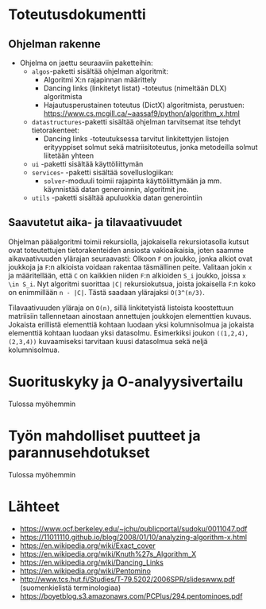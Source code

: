 # Toteutusdokumentti


## Ohjelman rakenne
- Ohjelma on jaettu seuraaviin paketteihin:
  - `algos`-paketti sisältää ohjelman algoritmit:
    - Algoritmi X:n rajapinnan määrittely
    - Dancing links (linkitetyt listat) -toteutus (nimeltään DLX) algoritmista
    - Hajautusperustainen toteutus (DictX) algoritmista, perustuen: https://www.cs.mcgill.ca/~aassaf9/python/algorithm_x.html
  - `datastructures`-paketti sisältää ohjelman tarvitsemat itse tehdyt tietorakenteet:
    - Dancing links -toteutuksessa tarvitut linkitettyjen listojen erityyppiset solmut sekä matriisitoteutus, jonka metodeilla solmut liitetään yhteen
  - `ui` -paketti sisältää käyttöliittymän
  - `services`- -paketti sisältää sovelluslogiikan:
    - `solver`-moduuli toimii rajapinta käyttöliittymään ja mm. käynnistää datan generoinnin, algoritmit jne.
  - `utils` -paketti sisältää apuluokkia datan generointiin

## Saavutetut aika- ja tilavaativuudet

Ohjelman pääalgoritmi toimii rekursiolla, jajokaisella rekursiotasolla kutsut ovat toteutettujen tietorakenteiden ansiosta vakioaikaisia, joten saamme aikavaativuuden ylärajan seuraavasti: Olkoon `F` on joukko, jonka alkiot ovat joukkoja ja `F`:n alkioista voidaan rakentaa täsmällinen peite. Valitaan jokin `x` ja määritellään, että `C` on kaikkien niiden `F`:n alkioiden `S_i` joukko, joissa `x \in S_i`. Nyt algoritmi suorittaa `|C|` rekursiokutsua, joista jokaisella `F`:n koko on enimmillään `n - |C|`. Tästä saadaan ylärajaksi `O(3^(n/3)`.

Tilavaativuuden yläraja on `O(n)`, sillä linkitetyistä listoista koostettuun matriisiin tallennetaan ainostaan annettujen joukkojen elementtien kuvaus. Jokaista erillistä elementtiä kohtaan luodaan yksi kolumnisolmua ja jokaista elementtiä kohtaan luodaan yksi datasolmu. Esimerkiksi joukon `((1,2,4), (2,3,4))` kuvaamiseksi tarvitaan kuusi datasolmua sekä neljä kolumnisolmua.

# Suorituskyky ja O-analyysivertailu

Tulossa myöhemmin


# Työn mahdolliset puutteet ja parannusehdotukset

Tulossa myöhemmin

# Lähteet
- https://www.ocf.berkeley.edu/~jchu/publicportal/sudoku/0011047.pdf
- https://11011110.github.io/blog/2008/01/10/analyzing-algorithm-x.html
- https://en.wikipedia.org/wiki/Exact_cover
- https://en.wikipedia.org/wiki/Knuth%27s_Algorithm_X
- https://en.wikipedia.org/wiki/Dancing_Links
- https://en.wikipedia.org/wiki/Pentomino
- http://www.tcs.hut.fi/Studies/T-79.5202/2006SPR/slideswww.pdf (suomenkielistä terminologiaa)
- https://boyetblog.s3.amazonaws.com/PCPlus/294.pentominoes.pdf
